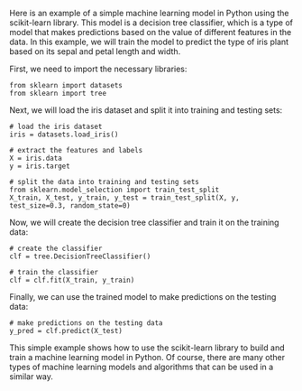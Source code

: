Here is an example of a simple machine learning model in Python using the scikit-learn library. This model is a decision tree classifier, which is a type of model that makes predictions based on the value of different features in the data. In this example, we will train the model to predict the type of iris plant based on its sepal and petal length and width.

First, we need to import the necessary libraries:
```
from sklearn import datasets
from sklearn import tree
```
Next, we will load the iris dataset and split it into training and testing sets:

```
# load the iris dataset
iris = datasets.load_iris()

# extract the features and labels
X = iris.data
y = iris.target

# split the data into training and testing sets
from sklearn.model_selection import train_test_split
X_train, X_test, y_train, y_test = train_test_split(X, y, test_size=0.3, random_state=0)
```
Now, we will create the decision tree classifier and train it on the training data:

```
# create the classifier
clf = tree.DecisionTreeClassifier()

# train the classifier
clf = clf.fit(X_train, y_train)
```

Finally, we can use the trained model to make predictions on the testing data:

```
# make predictions on the testing data
y_pred = clf.predict(X_test)
```
This simple example shows how to use the scikit-learn library to build and train a machine learning model in Python. Of course, there are many other types of machine learning models and algorithms that can be used in a similar way.